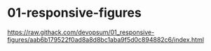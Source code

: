 # 01-responsive-figures

https://raw.githack.com/devopsum/01_responsive-figures/aab6b179522f0ad8a8d8bc1aba9f5d0c894882c6/index.html
